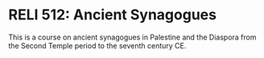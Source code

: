# RELI 512: Ancient Synagogues

This is a course on ancient synagogues in Palestine and the Diaspora from the Second Temple period to the seventh century CE.